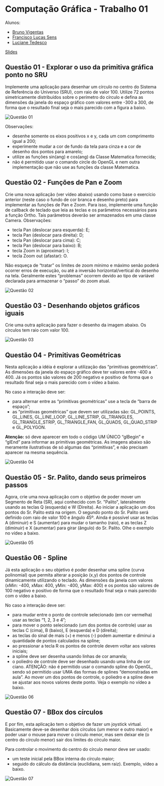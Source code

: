 # Computação Gráfica - Trabalho 01 

Alunos: 

- [Bruno Vigentas](https://github.com/bvigentas)
- [Francisco Lucas Sens](https://github.com/franciscosens)
- [Luciane Tedesco](https://github.com/lucianetedesco)

[Slides](assets/slides.pdf)

## Questão 01 - Explorar o uso da primitiva gráfica ponto no SRU

Implemente uma aplicação para desenhar um círculo no centro do Sistema de Referência do Universo (SRU), com raio de valor 100. Utilize 72 pontos simetricamente distribuídos sobre o perímetro do círculo e defina as dimensões da janela do espaço gráfico com valores entre -300 a 300, de forma que o resultado final seja o mais parecido com a figura a baixo.

![Questão 01](assets/questão&#32;01.png)

Observações:
* desenhe somente os eixos positivos x e y, cada um com comprimento igual a 200;
* experimente mudar a cor de fundo da tela para cinza e a cor de desenho dos pontos para amarelo;
* utilize as funções sin(ang) e cos(ang) da Classe Matematica fornecida;
* não é permitido usar o comando circle do OpenGL e nem outra implementação que não use as funções da classe Matematica.

## Questão 02 - Funções de Pan e Zoom

Crie uma nova aplicação (ver vídeo abaixo) usando como base o exercício anterior (neste caso o fundo de cor branca e desenho preto) para implementar as funções de Pan e Zoom. Para isso, implemente uma função de callback de teclado que leia as teclas e os parâmetros necessários para a função Ortho. Tais parâmetros deverão ser armazenados em uma classe Camera. 
Observações:

- tecla Pan (deslocar para esquerda): E;
- tecla Pan (deslocar para direita): D;
- tecla Pan (deslocar para cima): C;
- tecla Pan (deslocar para baixo): B;
- tecla Zoom in (aproximar): I;
- tecla Zoom out (afastar): O.

Não esqueça de “tratar” os limites de zoom mínimo e máximo senão poderá ocorrer erros de execução, ou até a inversão horizontal/vertical do desenho na tela. Geralmente estes “problemas” ocorrem devido ao tipo de variável declarada para armazenar o “passo” do zoom atual.


![Questão 02](assets/questão&#32;02.gif)


## Questão 03 - Desenhando objetos gráficos iguais

Crie uma outra aplicação para fazer o desenho da imagem abaixo. Os círculos tem raio com valor 100.

![Questão 03](assets/questão&#32;03.png)

## Questão 04 - Primitivas Geométricas

Nesta aplicação a idéia é explorar a utilização das “primitivas geométricas”. As dimensões da janela do espaço gráfico deve ter valores entre -400 a 400. Já os pontos são valores de 200 negativo e positivo de forma que o resultado final seja o mais parecido com o vídeo a baixo.

No caso a interação deve ser:
- para alternar entre as “primitivas geométricas” use a tecla de “barra de espaço”;
- as “primitivas geométricas” que devem ser utilizadas são: GL_POINTS, GL_LINES,  GL_LINE_LOOP,  GL_LINE_STRIP,  GL_TRIANGLES,  GL_TRIANGLE_STRIP, GL_TRIANGLE_FAN,  GL_QUADS, GL_QUAD_STRIP e GL_POLYGON.

**Atenção:** só deve aparecer em todo o código UM ÚNICO “glBegin” e “glEnd” para informar as primitivas geométricas. As imagens abaixo são meramente ilustrativas de só algumas das “primitivas”, e não precisam aparecer na mesma sequência.

![Questão 04](assets/questão&#32;04.gif)

## Questão 05 - Sr. Palito, dando seus primeiros passos

Agora, crie uma nova aplicação com o objetivo de poder mover um Segmento de Reta (SR), aqui conhecido com Sr. "Palito", lateralmente usando as teclas Q (esquerda) e W (Direita). Ao iniciar a aplicação um dos pontos do Sr. Palito está na origem. O segundo ponto do Sr. Palito será definido com raio de valor 100 e ângulo 45º. Ainda é possível usar as teclas A (diminuir) e S (aumentar) para mudar  o tamanho (raio), e as teclas Z (diminuir) e X (aumentar) para girar (ângulo) do Sr. Palito. Olhe o exemplo no vídeo a baixo.

![Questão 05](assets/questão&#32;05.gif)

## Questão 06 - Spline

Já esta aplicação o seu objetivo é poder desenhar uma spline (curva polinomial) que permita alterar a posição (x,y) dos pontos de controle dinamicamente utilizando o teclado. As dimensões da janela com valores (xMin: -400, xMax: 400, yMin: -400, yMax: 400) e os pontos são valores de 100 negativo e positivo de forma que o resultado final seja o mais parecido com o vídeo a baixo.

No caso a interação deve ser:
- para mudar entre o ponto de controle selecionado (em cor vermelha) usar as teclas “1, 2, 3 e 4”;
- para mover o ponto selecionado (um dos pontos de controle) usar as teclas C (cima), B (baixo), E (esquerda) e D (direita);
- as teclas do sinal de mais (+) e menos (-) podem aumentar e diminui a quantidade de pontos calculados na spline;
- ao pressionar a tecla R os pontos de controle devem voltar aos valores iniciais;
- a spline deve ser desenha usando linhas de cor amarela;
- o poliedro de controle deve ser desenhado usando uma linha de cor ciano.
ATENÇÃO: não é permitido usar o comando spline do OpenGL, sendo só permitido usar UMA das formas de splines “demonstradas em aula”. Ao mover um dos pontos de controle, o poliedro e a spline deve se ajustar aos novos valores deste ponto.
Veja o exemplo no vídeo a baixo.

![Questão 06](assets/questão&#32;06.gif)

## Questão 07 - BBox dos círculos

E por fim, esta aplicação tem o objetivo de fazer um joystick virtual. Basicamente deve-se desenhar dois círculos (um menor e outro maior) e poder usar o mouse para mover o círculo menor, mas sem deixar ele (o centro do círculo menor) sair dos limites do círculo maior.

Para controlar o movimento do centro do círculo menor deve ser usado:
- um teste inicial pela BBox interna do círculo maior;
- seguido do cálculo da distância (euclidiana, sem raiz).
Exemplo, vídeo a baixo.

![Questão 07](assets/questão&#32;07.gif)